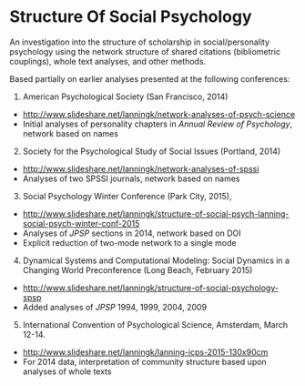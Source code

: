 # Structure Of Social Psychology
An investigation into the structure of scholarship in social/personality psychology using the network structure of shared citations (bibliometric couplings), whole text analyses, and other methods.

Based partially on earlier analyses presented at the following conferences:

1) American Psychological Society (San Francisco, 2014)

* http://www.slideshare.net/lanningk/network-analyses-of-psych-science
* Initial analyses of personality chapters in *Annual Review of Psychology*, network based on names

2) Society for the Psychological Study of Social Issues (Portland, 2014)

* http://www.slideshare.net/lanningk/network-analyses-of-spssi
* Analyses of two SPSSI journals, network based on names 

3) Social Psychology Winter Conference (Park City, 2015),

* http://www.slideshare.net/lanningk/structure-of-social-psych-lanning-social-psych-winter-conf-2015
* Analyses of *JPSP* sections in 2014, network based on DOI
* Explicit reduction of two-mode network to a single mode

4) Dynamical Systems and Computational Modeling: Social Dynamics in a Changing World Preconference (Long Beach, February 2015)

* http://www.slideshare.net/lanningk/structure-of-social-psychology-spsp
* Added analyses of *JPSP* 1994, 1999, 2004, 2009

5)  International Convention of Psychological Science, Amsterdam, March 12-14.

* http://www.slideshare.net/lanningk/lanning-icps-2015-130x90cm
* For 2014 data, interpretation of community structure based upon analyses of whole texts









